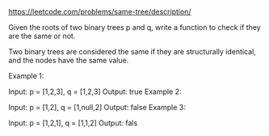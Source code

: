 https://leetcode.com/problems/same-tree/description/

Given the roots of two binary trees p and q, write a function to check if they are the same or not.

Two binary trees are considered the same if they are structurally identical, and the nodes have the same value.

Example 1:

Input: p = [1,2,3], q = [1,2,3]
Output: true
Example 2:

Input: p = [1,2], q = [1,null,2]
Output: false
Example 3:

Input: p = [1,2,1], q = [1,1,2]
Output: fals
